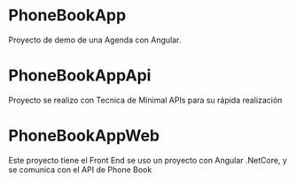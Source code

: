 # PhoneBookApp
Proyecto de demo de una Agenda con Angular.

# PhoneBookAppApi
Proyecto se realizo con Tecnica de Minimal APIs para su rápida realización

# PhoneBookAppWeb
Este proyecto tiene el Front End se uso un proyecto con Angular .NetCore, y se comunica con el API de Phone Book
